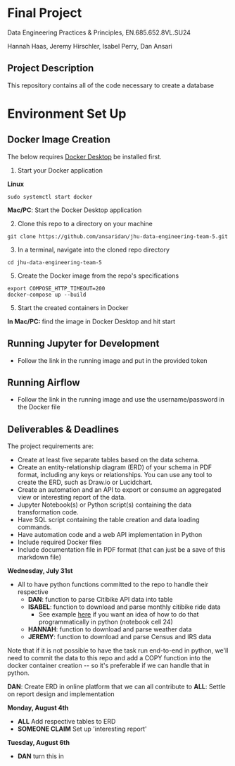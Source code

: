 # Final Project
Data Engineering Practices & Principles, EN.685.652.8VL.SU24

Hannah Haas, Jeremy Hirschler, Isabel Perry, Dan Ansari

## Project Description
This repository contains all of the code necessary to create a database 

# Environment Set Up

## Docker Image Creation
The below requires [Docker Desktop](https://www.docker.com/products/docker-desktop/) be installed first.

1. Start your Docker application

**Linux**
```
sudo systemctl start docker
```
**Mac/PC**: Start the Docker Desktop application

2. Clone this repo to a directory on your machine

```
git clone https://github.com/ansaridan/jhu-data-engineering-team-5.git
```

3. In a terminal, navigate into the cloned repo directory

```
cd jhu-data-engineering-team-5
```

5.  Create the Docker image from the repo's specifications

```
export COMPOSE_HTTP_TIMEOUT=200
docker-compose up --build
```
5.   Start the created containers in Docker

**In Mac/PC:** find the image in Docker Desktop and hit start

## Running Jupyter for Development
- Follow the link in the running image and put in the provided token

## Running Airflow
- Follow the link in the running image and use the username/password in the Docker file

## Deliverables & Deadlines

The project requirements are:
- Create at least five separate tables based on the data schema.
- Create an entity-relationship diagram (ERD) of your schema in PDF format, including any
keys or relationships. You can use any tool to create the ERD, such as Draw.io or Lucidchart.
- Create an automation and an API to export or consume an aggregated view or interesting report of the data. 
- Jupyter Notebook(s) or Python script(s) containing the data transformation
code.
- Have SQL script containing the table creation and data loading commands.
- Have automation code and a web API implementation in Python
- Include required Docker files
- Include documentation file in PDF format (that can just be a save of this markdown file)

**Wednesday, July 31st**
- All to have python functions committed to the repo to handle their respective
  - **DAN**: function to parse Citibike API data into table
  - **ISABEL**: function to download and parse monthly citibike ride data
    - See example [here](https://github.com/dfansari/235labs-flask/blob/master/labsAppFramework/citibike/etl.ipynb) if you want an idea of how to do that programmatically in python (notebook cell 24)
  - **HANNAH**: function to download and parse weather data
  - **JEREMY**: function to download and parse Census and IRS data

Note that if it is not possible to have the task run end-to-end in python, we'll need to commit the data to this repo and add a COPY function into the docker container creation -- so it's preferable if we can handle that in python.

**DAN**: Create ERD in online platform that we can all contribute to
**ALL**: Settle on report design and implementation

**Monday, August 4th**
- **ALL** Add respective tables to ERD
- **SOMEONE CLAIM** Set up 'interesting report'

**Tuesday, August 6th**
- **DAN** turn this in
